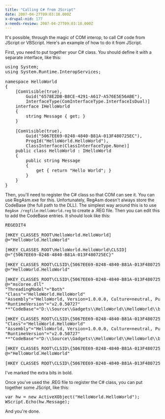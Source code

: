 ```yaml
---
title: "Calling C# from JScript"
date: 2007-04-27T09:03:18.000Z
x-drupal-nid: 177
x-needs-review: 2007-04-27T09:03:18.000Z
---
```

It's possible, through the magic of COM interop, to call C# code from JScript or VBScript. Here's an example of how to do it from JScript.

First, you need to put together your C# class. You should define it with a separate interface, like this:

<pre>using System;
using System.Runtime.InteropServices;

namespace HelloWorld
{
    [ComVisible(true),
        Guid("6578E2DB-B8CE-4291-A617-A576E5E56ABE"),
        InterfaceType(ComInterfaceType.InterfaceIsDual)]
    interface IHelloWorld
    {
        string Message { get; }
    }

    [ComVisible(true),
        Guid("5067EE69-0248-4840-B81A-013F480725EC"),
        ProgId("HelloWorld.HelloWorld"),
        ClassInterface(ClassInterfaceType.None)]
    public class HelloWorld : IHelloWorld
    {
        public string Message
        {
            get { return "Hello World"; }
        }
    }
}</pre>

Then, you'll need to register the C# class so that COM can see it. You can use RegAsm.exe for this. Unfortunately, RegAsm doesn't always store the CodeBase (the full path to the DLL). The simplest way around this is to use `RegAsm /regfile:HelloWorld.reg` to create a .REG file. Then you can edit this to add the CodeBase entries. It should look like this:

<pre>REGEDIT4

[HKEY_CLASSES_ROOT\HelloWorld.HelloWorld]
@="HelloWorld.HelloWorld"

[HKEY_CLASSES_ROOT\HelloWorld.HelloWorld\CLSID]
@="{5067EE69-0248-4840-B81A-013F480725EC}"

[HKEY_CLASSES_ROOT\CLSID\{5067EE69-0248-4840-B81A-013F480725EC}]
@="HelloWorld.HelloWorld"

[HKEY_CLASSES_ROOT\CLSID\{5067EE69-0248-4840-B81A-013F480725EC}\InprocServer32]
@="mscoree.dll"
"ThreadingModel"="Both"
"Class"="HelloWorld.HelloWorld"
"Assembly"="HelloWorld, Version=1.0.0.0, Culture=neutral, PublicKeyToken=null"
"RuntimeVersion"="v2.0.50727"
**"CodeBase"="D:\\Source\\Gadgets\\HelloWorld\\HelloWorld\\bin\\Debug\\HelloWorld.dll"**

[HKEY_CLASSES_ROOT\CLSID\{5067EE69-0248-4840-B81A-013F480725EC}\InprocServer32\1.0.0.0]
"Class"="HelloWorld.HelloWorld"
"Assembly"="HelloWorld, Version=1.0.0.0, Culture=neutral, PublicKeyToken=null"
"RuntimeVersion"="v2.0.50727"
**"CodeBase"="D:\\Source\\Gadgets\\HelloWorld\\HelloWorld\\bin\\Debug\\HelloWorld.dll"**

[HKEY_CLASSES_ROOT\CLSID\{5067EE69-0248-4840-B81A-013F480725EC}\ProgId]
@="HelloWorld.HelloWorld"

[HKEY_CLASSES_ROOT\CLSID\{5067EE69-0248-4840-B81A-013F480725EC}\Implemented Categories\{62C8FE65-4EBB-45E7-B440-6E39B2CDBF29}]</pre>

I've marked the extra bits in bold.

Once you've used the .REG file to register the C# class, you can put together some JScript, like this:

<pre>var hw = new ActiveXObject("HelloWorld.HelloWorld");
WScript.Echo(hw.Message);</pre>

And you're done.
